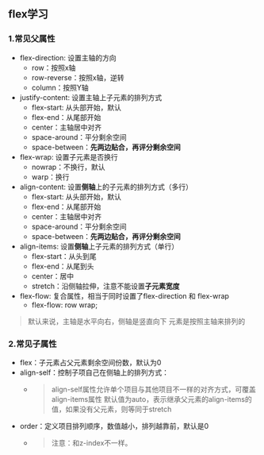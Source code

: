 ## flex学习

### 1.常见父属性
- flex-direction: 设置主轴的方向
  - row：按照x轴
  - row-reverse：按照x轴，逆转
  - column：按照Y轴
- justify-content: 设置主轴上子元素的排列方式
  - flex-start: 从头部开始，默认
  - flex-end：从尾部开始
  - center：主轴居中对齐
  - space-around：平分剩余空间
  - space-between：**先两边贴合，再评分剩余空间**
- flex-wrap: 设置子元素是否换行
  - nowrap：不换行，默认
  - warp：换行
- align-content: 设置**侧轴**上的子元素的排列方式（多行）
  - flex-start: 从头部开始，默认
  - flex-end：从尾部开始
  - center：主轴居中对齐
  - space-around：平分剩余空间
  - space-between：**先两边贴合，再评分剩余空间**
- align-items: 设置**侧轴**上子元素的排列方式（单行）
  - flex-start：从头到尾
  - flex-end：从尾到头
  - center：居中
  - stretch：沿侧轴拉伸，注意不能设置**子元素宽度**
- flex-flow: 复合属性，相当于同时设置了flex-direction 和 flex-wrap
  - flex-flow: row wrap;
> 默认来说，主轴是水平向右，侧轴是竖直向下
> 元素是按照主轴来排列的
>
### 2.常见子属性
- flex：子元素占父元素剩余空间份数，默认为0
- align-self：控制子项自己在侧轴上的排列方式：
  - > align-self属性允许单个项目与其他项目不一样的对齐方式，可覆盖align-items属性
      默认值为auto，表示继承父元素的align-items的值，如果没有父元素，则等同于stretch
- order：定义项目排列顺序，数值越小，排列越靠前，默认是0
  - > 注意：和z-index不一样。